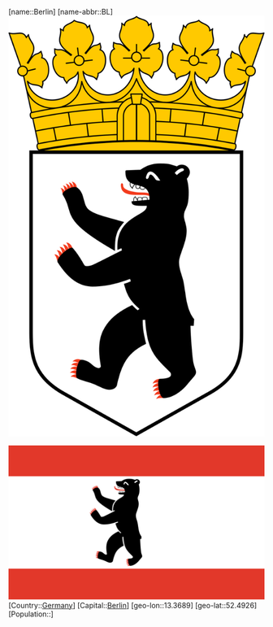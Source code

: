 ﻿---
location: [52.4926,13.3689]
type: State
SpocWebEntityId: 29130
isDeleted: false
Confidential: public
tags:
- geo/State

---
[name::Berlin]
[name-abbr::BL]
![Coat_of_arms_of_Berlin](geo/Continent/Europe/Germany/State-Berlin/Coat_of_arms_of_Berlin.svg)

![Flag_of_Berlin](geo/Continent/Europe/Germany/State-Berlin/Flag_of_Berlin.svg)
[Country::[Germany](geo/Continent/Europe/Germany.md)]
[Capital::[Berlin](geo/Continent/Europe/Germany/State-Berlin/Berlin.md)]
[geo-lon::13.3689]
[geo-lat::52.4926]
[Population::]

